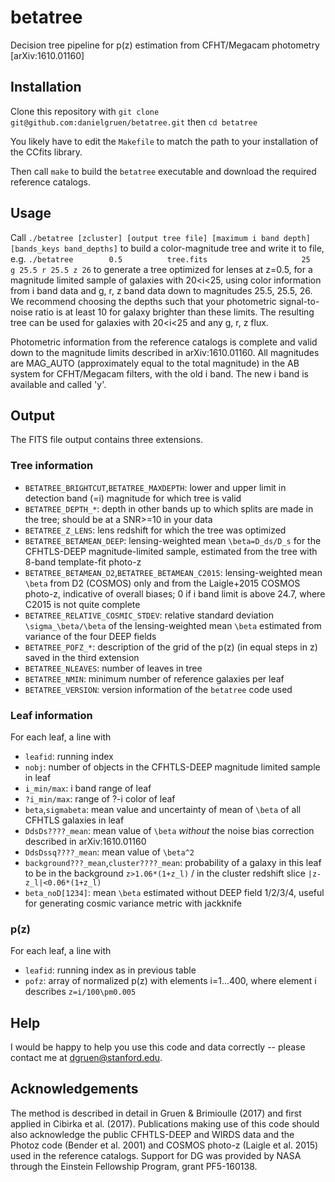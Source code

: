 # betatree
Decision tree pipeline for p(z) estimation from CFHT/Megacam photometry [arXiv:1610.01160]

## Installation

Clone this repository with
`git clone git@github.com:danielgruen/betatree.git`
then
`cd betatree`

You likely have to edit the `Makefile` to match the path to your installation of the 
CCfits library.

Then call
`make`
to build the `betatree` executable and download the required reference catalogs.

## Usage

Call
`./betatree [zcluster] [output tree file] [maximum i band depth] [bands_keys band_depths]`
to build a color-magnitude tree and write it to file, e.g.
`./betatree        0.5          tree.fits                     25    g 25.5 r 25.5 z 26` 
to generate a tree optimized for lenses at z=0.5, for a magnitude limited sample of 
galaxies with 20<i<25, using color information from i band data and g, r, z band data
down to magnitudes 25.5, 25.5, 26. We recommend choosing the depths such that your
photometric signal-to-noise ratio is at least 10 for galaxy brighter than these limits.
The resulting tree can be used for galaxies with 20<i<25 and any g, r, z flux.

Photometric information from the reference catalogs is complete and valid down to the 
magnitude limits described in arXiv:1610.01160. All magnitudes are MAG_AUTO (approximately
equal to the total magnitude) in the AB system for CFHT/Megacam filters, with the old i
band. The new i band is available and called 'y'.

## Output

The FITS file output contains three extensions.

### Tree information

* `BETATREE_BRIGHTCUT`,`BETATREE_MAXDEPTH`: lower and upper limit in detection band (=i) magnitude for which tree is valid
* `BETATREE_DEPTH_*`: depth in other bands up to which splits are made in the tree; should be at a SNR>=10 in your data
* `BETATREE_Z_LENS`: lens redshift for which the tree was optimized
* `BETATREE_BETAMEAN_DEEP`: lensing-weighted mean `\beta=D_ds/D_s` for the CFHTLS-DEEP magnitude-limited sample, estimated from the tree with 8-band template-fit photo-z
* `BETATREE_BETAMEAN_D2`,`BETATREE_BETAMEAN_C2015`: lensing-weighted mean `\beta` from D2 (COSMOS) only and from the Laigle+2015 COSMOS photo-z, indicative of overall biases; 0 if i band limit is above 24.7, where C2015 is not quite complete
* `BETATREE_RELATIVE_COSMIC_STDEV`: relative standard deviation `\sigma_\beta/\beta` of the lensing-weighted mean `\beta` estimated from variance of the four DEEP fields
* `BETATREE_POFZ_*`: description of the grid of the p(z) (in equal steps in z) saved in the third extension
* `BETATREE_NLEAVES`: number of leaves in tree
* `BETATREE_NMIN`: minimum number of reference galaxies per leaf
* `BETATREE_VERSION`: version information of the `betatree` code used 

### Leaf information

For each leaf, a line with
* `leafid`: running index
* `nobj`: number of objects in the CFHTLS-DEEP magnitude limited sample in leaf
* `i_min/max`: i band range of leaf
* `?i_min/max`: range of ?-i color of leaf
* `beta`,`sigmabeta`: mean value and uncertainty of mean of `\beta` of all CFHTLS galaxies in leaf
* `DdsDs????_mean`: mean value of `\beta` *without* the noise bias correction described in arXiv:1610.01160
* `DdsDssq????_mean`: mean value of `\beta^2`
* `background???_mean`,`cluster????_mean`: probability of a galaxy in this leaf to be in the background `z>1.06*(1+z_l)` / in the cluster redshift slice `|z-z_l|<0.06*(1+z_l)`
* `beta_noD[1234]`: mean `\beta` estimated without DEEP field 1/2/3/4, useful for generating cosmic variance metric with jackknife

### p(z)

For each leaf, a line with
* `leafid`: running index as in previous table
* `pofz`: array of normalized p(z) with elements i=1...400, where element i describes `z=i/100\pm0.005`

## Help

I would be happy to help you use this code and data correctly -- please contact me at dgruen@stanford.edu.

## Acknowledgements

The method is described in detail in Gruen & Brimioulle (2017) and first applied in Cibirka et al. (2017). Publications making use of this code should also acknowledge the public CFHTLS-DEEP and WIRDS data and the Photoz code (Bender et al. 2001) and COSMOS photo-z (Laigle et al. 2015) used in the reference catalogs. Support for DG was provided by NASA through the Einstein Fellowship Program, grant PF5-160138.
